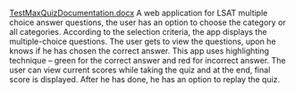 
[TestMaxQuizDocumentation.docx](https://github.com/lakshmiathivarapu/TestMaxQuizApp/files/6055657/TestMaxQuizDocumentation.docx)
A web application for LSAT multiple choice answer questions, the user has an option to choose the category or all categories. According to the selection criteria, the app displays the multiple-choice questions. The user gets to view the questions, upon he knows if he has chosen the correct answer. This app uses highlighting technique – green for the correct answer and red for incorrect answer. The user can view current scores while taking the quiz and at the end, final score is displayed. After he has done, he has an option to replay the quiz. 
